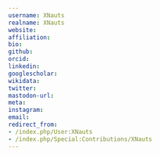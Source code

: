 ```yaml
---
username: XNauts
realname: XNauts
website: 
affiliation: 
bio: 
github: 
orcid: 
linkedin: 
googlescholar: 
wikidata: 
twitter: 
mastodon-url: 
meta:
instagram:
email:
redirect_from:
- /index.php/User:XNauts
- /index.php/Special:Contributions/XNauts
---
```

